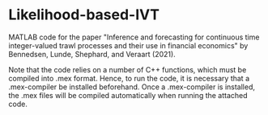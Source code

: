 # Likelihood-based-IVT
MATLAB code for the paper "Inference and forecasting for continuous time integer-valued trawl processes and their use in financial economics" by Bennedsen, Lunde, Shephard, and Veraart (2021).

Note that the code relies on a number of C++ functions, which must be compiled into .mex format. Hence, to run the code, it is necessary that a .mex-compiler be installed beforehand. Once a .mex-compiler is installed, the .mex files will be compiled automatically when running the attached code.
